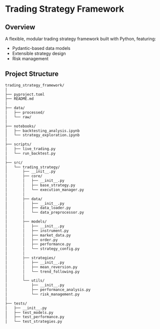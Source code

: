 # Trading Strategy Framework

## Overview
A flexible, modular trading strategy framework built with Python, featuring:
- Pydantic-based data models
- Extensible strategy design
- Risk management

## Project Structure
```sh
trading_strategy_framework/
│
├── pyproject.toml
├── README.md
│
├── data/
│   ├── processed/
│   └── raw/
│
├── notebooks/
│   ├── backtesting_analysis.ipynb
│   └── strategy_exploration.ipynb
│
├── scripts/
│   ├── live_trading.py
│   └── run_backtest.py
│
├── src/
│   └── trading_strategy/
│       ├── __init__.py
│       ├── core/
│       │   ├── __init__.py
│       │   ├── base_strategy.py
│       │   └── execution_manager.py
│       │
│       ├── data/
│       │   ├── __init__.py
│       │   ├── data_loader.py
│       │   └── data_preprocessor.py
│       │
│       ├── models/
│       │   ├── __init__.py
│       │   ├── instrument.py
│       │   ├── market_data.py
│       │   ├── order.py
│       │   ├── performance.py
│       │   └── strategy_config.py
│       │
│       ├── strategies/
│       │   ├── __init__.py
│       │   ├── mean_reversion.py
│       │   └── trend_following.py
│       │
│       └── utils/
│           ├── __init__.py
│           ├── performance_analysis.py
│           └── risk_management.py
│
├── tests/
│   ├── __init__.py
│   ├── test_models.py
│   ├── test_performance.py
│   └── test_strategies.py

```

